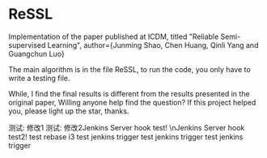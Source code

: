 # ReSSL
Implementation of the paper published at ICDM, titled "Reliable Semi-supervised Learning",  author={Junming Shao, Chen Huang, Qinli Yang and Guangchun Luo}

The main algorithm is in the file ReSSL, to run the code, you only have to write a testing file.

While, I find the final results is different from the results presented in the original paper, Willing anyone help find the question? 
If this project helped you, please light up the star, thanks.

测试: 修改1
测试: 修改2Jenkins Server hook test!
\nJenkins Server hook test2!
test rebase i3
test jenkins trigger
test jenkins trigger
test jenkins trigger
